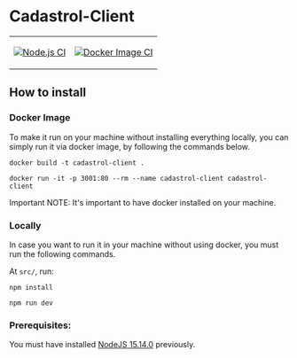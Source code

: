 # Cadastrol-Client
<table>
<tr>
<td>

[![Node.js CI](https://github.com/BureauTech/Cadastrol-Client/actions/workflows/node.js.yml/badge.svg)](https://github.com/BureauTech/Cadastrol-Client/actions/workflows/node.js.yml)
</td>
<td>

[![Docker Image CI](https://github.com/BureauTech/Cadastrol-Client/actions/workflows/docker-image.yml/badge.svg)](https://github.com/BureauTech/Cadastrol-Client/actions/workflows/docker-image.yml)
</td>
</tr>
</table>

## How to install

### Docker Image

To make it run on your machine without installing everything locally, you can simply run it via docker image, by following the commands below.

```docker build -t cadastrol-client .```

```docker run -it -p 3001:80 --rm --name cadastrol-client cadastrol-client ```

Important NOTE: It's important to have docker installed on your machine.

### Locally

In case you want to run it in your machine without using docker, you must run the following commands.

At `src/`, run:

```npm install```

```npm run dev```

### Prerequisites:

You must have installed [NodeJS 15.14.0](https://nodejs.org/download/release/v15.14.0/) previously.